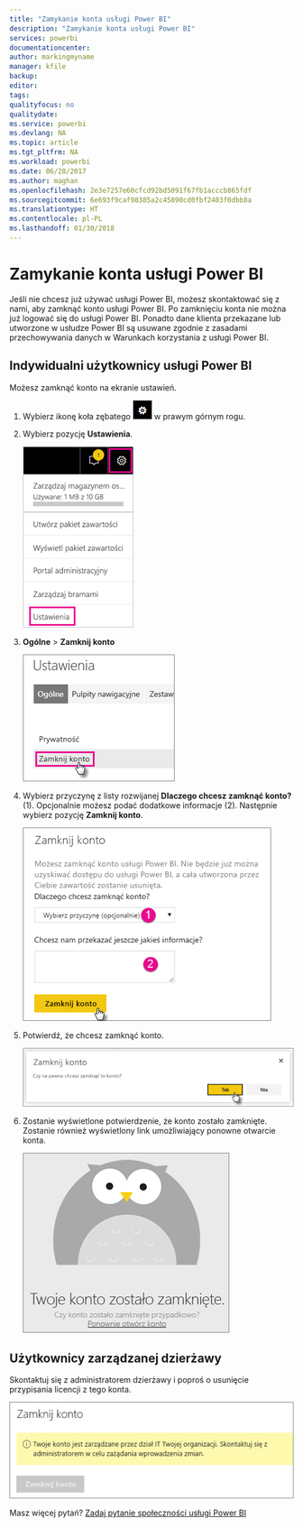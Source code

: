 ```yaml
---
title: "Zamykanie konta usługi Power BI"
description: "Zamykanie konta usługi Power BI"
services: powerbi
documentationcenter: 
author: markingmyname
manager: kfile
backup: 
editor: 
tags: 
qualityfocus: no
qualitydate: 
ms.service: powerbi
ms.devlang: NA
ms.topic: article
ms.tgt_pltfrm: NA
ms.workload: powerbi
ms.date: 06/28/2017
ms.author: maghan
ms.openlocfilehash: 2e3e7257e60cfcd92bd5091f67fb1acccb865fdf
ms.sourcegitcommit: 6e693f9caf98385a2c45890cd0fbf2403f0dbb8a
ms.translationtype: HT
ms.contentlocale: pl-PL
ms.lasthandoff: 01/30/2018
---
```

# <a name="closing-your-power-bi-account"></a>Zamykanie konta usługi Power BI
Jeśli nie chcesz już używać usługi Power BI, możesz skontaktować się z nami, aby zamknąć konto usługi Power BI.  Po zamknięciu konta nie można już logować się do usługi Power BI.  Ponadto dane klienta przekazane lub utworzone w usłudze Power BI są usuwane zgodnie z zasadami przechowywania danych w Warunkach korzystania z usługi Power BI.

## <a name="individual-power-bi-users"></a>Indywidualni użytkownicy usługi Power BI
Możesz zamknąć konto na ekranie ustawień.

1. Wybierz ikonę koła zębatego ![](media/service-admin-closing-your-account/gear.png) w prawym górnym rogu.
2. Wybierz pozycję **Ustawienia**.
   
    ![](media/service-admin-closing-your-account/closeaccount-settings.png)
3. **Ogólne** > **Zamknij konto**
   
    ![](media/service-admin-closing-your-account/closeaccount-settings2.png)
4. Wybierz przyczynę z listy rozwijanej **Dlaczego chcesz zamknąć konto?** (1).  Opcjonalnie możesz podać dodatkowe informacje (2). Następnie wybierz pozycję **Zamknij konto**.
   
    ![](media/service-admin-closing-your-account/closeaccount-settings3.png)
5. Potwierdź, że chcesz zamknąć konto.
   
    ![](media/service-admin-closing-your-account/closeaccount-settings4.png)
6. Zostanie wyświetlone potwierdzenie, że konto zostało zamknięte. Zostanie również wyświetlony link umożliwiający ponowne otwarcie konta.
   
    ![](media/service-admin-closing-your-account/closeaccount-settings5.png)

## <a name="managed-tenant-users"></a>Użytkownicy zarządzanej dzierżawy
Skontaktuj się z administratorem dzierżawy i poproś o usunięcie przypisania licencji z tego konta.

![](media/service-admin-closing-your-account/closeaccountmanaged.png)

Masz więcej pytań? [Zadaj pytanie społeczności usługi Power BI](http://community.powerbi.com/)


